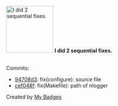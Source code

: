<img src="https://my-badges.github.io/my-badges/fix-2.png" alt="I did 2 sequential fixes." title="I did 2 sequential fixes." width="128">
<strong>I did 2 sequential fixes.</strong>
<br><br>

Commits:

- <a href="https://github.com/Neptunium931/nlogger/commit/94708d30d2315582f9b32393fc2047136b8b9678">94708d3</a>: fix(configure): source file
- <a href="https://github.com/Neptunium931/nlogger/commit/cef048fcb87918c731c78c52a392fd00e7fae3b3">cef048f</a>: fix(Makefile): path of nlogger


Created by <a href="https://github.com/my-badges/my-badges">My Badges</a>